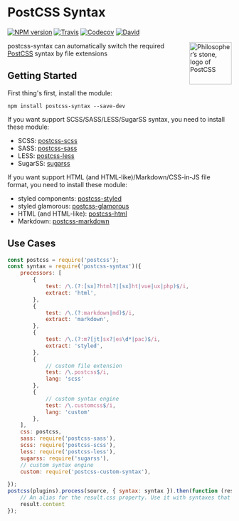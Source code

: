 PostCSS Syntax
====

[![NPM version](https://img.shields.io/npm/v/postcss-syntax.svg?style=flat-square)](https://www.npmjs.com/package/postcss-syntax)
[![Travis](https://img.shields.io/travis/gucong3000/postcss-syntax.svg)](https://travis-ci.org/gucong3000/postcss-syntax)
[![Codecov](https://img.shields.io/codecov/c/github/gucong3000/postcss-syntax.svg)](https://codecov.io/gh/gucong3000/postcss-syntax)
[![David](https://img.shields.io/david/gucong3000/postcss-syntax.svg)](https://david-dm.org/gucong3000/postcss-syntax)

<img align="right" width="95" height="95"
	title="Philosopher’s stone, logo of PostCSS"
	src="http://postcss.github.io/postcss/logo.svg">

postcss-syntax can automatically switch the required [PostCSS](https://github.com/postcss/postcss) syntax by file extensions

## Getting Started

First thing's first, install the module:

```
npm install postcss-syntax --save-dev
```

If you want support SCSS/SASS/LESS/SugarSS syntax, you need to install these module:

- SCSS: [postcss-scss](https://github.com/postcss/postcss-scss)
- SASS: [postcss-sass](https://github.com/aleshaoleg/postcss-sass)
- LESS: [postcss-less](https://github.com/shellscape/postcss-less)
- SugarSS: [sugarss](https://github.com/postcss/sugarss)

If you want support HTML (and HTML-like)/Markdown/CSS-in-JS file format, you need to install these module:

- styled components: [postcss-styled](https://github.com/gucong3000/postcss-styled)
- styled glamorous: [postcss-glamorous](https://github.com/gucong3000/postcss-glamorous)
- HTML (and HTML-like): [postcss-html](https://github.com/gucong3000/postcss-html)
- Markdown: [postcss-markdown](https://github.com/gucong3000/postcss-markdown)

## Use Cases

```js
const postcss = require('postcss');
const syntax = require('postcss-syntax')({
	processors: [
		{
			test: /\.(?:[sx]?html?|[sx]ht|vue|ux|php)$/i,
			extract: 'html',
		},
		{
			test: /\.(?:markdown|md)$/i,
			extract: 'markdown',
		},
		{
			test: /\.(?:m?[jt]sx?|es\d*|pac)$/i,
			extract: 'styled',
		},
		{
			// custom file extension
			test: /\.postcss$/i,
			lang: 'scss'
		},
		{
			// custom syntax engine
			test: /\.customcss$/i,
			lang: 'custom'
		},
	],
	css: postcss,
	sass: require('postcss-sass'),
	scss: require('postcss-scss'),
	less: require('postcss-less'),
	sugarss: require('sugarss'),
	// custom syntax engine
	custom: require('postcss-custom-syntax'),

});
postcss(plugins).process(source, { syntax: syntax }).then(function (result) {
	// An alias for the result.css property. Use it with syntaxes that generate non-CSS output.
	result.content
});
```
